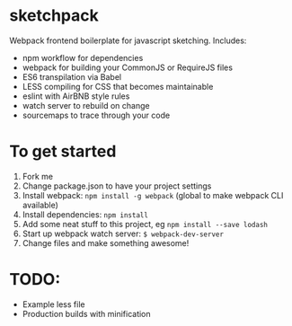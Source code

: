 # sketchpack
Webpack frontend boilerplate for javascript sketching.  Includes:

- npm workflow for dependencies
- webpack for building your CommonJS or RequireJS files
- ES6 transpilation via Babel
- LESS compiling for CSS that becomes maintainable
- eslint with AirBNB style rules 
- watch server to rebuild on change
- sourcemaps to trace through your code

# To get started
1. Fork me
2. Change package.json to have your project settings
3. Install webpack: `npm install -g webpack` (global to make webpack CLI available)
4. Install dependencies: `npm install`
5. Add some neat stuff to this project, eg `npm install --save lodash`
6. Start up webpack watch server: `$ webpack-dev-server`
7. Change files and make something awesome!

# TODO:
- Example less file
- Production builds with minification
